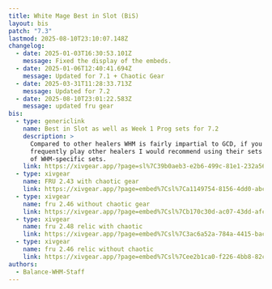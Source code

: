 ```yaml
---
title: White Mage Best in Slot (BiS)
layout: bis
patch: "7.3"
lastmod: 2025-08-10T23:10:07.148Z
changelog:
  - date: 2025-01-03T16:30:53.101Z
    message: Fixed the display of the embeds.
  - date: 2025-01-06T12:40:41.694Z
    message: Updated for 7.1 + Chaotic Gear
  - date: 2025-03-31T11:28:33.713Z
    message: Updated for 7.2
  - date: 2025-08-10T23:01:22.583Z
    message: updated fru gear
bis:
  - type: genericlink
    name: Best in Slot as well as Week 1 Prog sets for 7.2
    description: >
      Compared to other healers WHM is fairly impartial to GCD, if you
      frequently play other healers I would recommend using their sets in place
      of WHM-specific sets.
    link: https://xivgear.app/?page=sl%7C39b0aeb3-e2b6-499c-81e1-232a56863543
  - type: xivgear
    name: FRU 2.43 with chaotic gear
    link: https://xivgear.app/?page=embed%7Csl%7Ca1149754-8156-4dd0-abca-b89d27f5380c
  - type: xivgear
    name: fru 2.46 without chaotic gear
    link: https://xivgear.app/?page=embed%7Csl%7Cb170c30d-ac07-43dd-afc7-fc87ec0195d8
  - type: xivgear
    name: fru 2.48 relic with chaotic
    link: https://xivgear.app/?page=embed%7Csl%7C3ac6a52a-784a-4415-bace-d83715cd2f31
  - type: xivgear
    name: fru 2.46 relic without chaotic
    link: https://xivgear.app/?page=embed%7Csl%7Cee2b1ca0-f226-4bb8-82c8-39d9fdad646a
authors:
  - Balance-WHM-Staff
---
```

